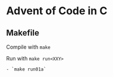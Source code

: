 # Advent of Code in C 

## Makefile
Compile with `make`

Run with `make run<XXY>`

    - `make run01a`
